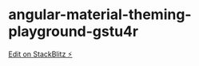 # angular-material-theming-playground-gstu4r

[Edit on StackBlitz ⚡️](https://stackblitz.com/edit/angular-material-theming-playground-gstu4r)